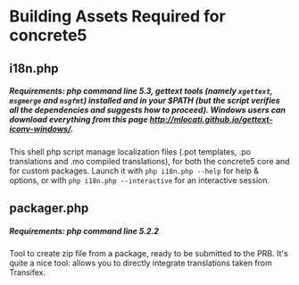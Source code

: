 # Building Assets Required for concrete5

## i18n.php
##### Requirements: php command line 5.3, gettext tools (namely `xgettext`, `msgmerge` and `msgfmt`) installed and in your $PATH (but the script verifies all the dependencies and suggests how to proceed). Windows users can download everything from this page http://mlocati.github.io/gettext-iconv-windows/.

This shell php script manage localization files (.pot templates, .po translations and .mo compiled translations), for both the concrete5 core and for custom packages.
Launch it with `php i18n.php --help` for help & options, or with `php i18n.php --interactive` for an interactive session.

## packager.php
##### Requirements: php command line 5.2.2
Tool to create zip file from a package, ready to be submitted to the PRB.
It's quite a nice tool: allows you to directly integrate translations taken from Transifex.
